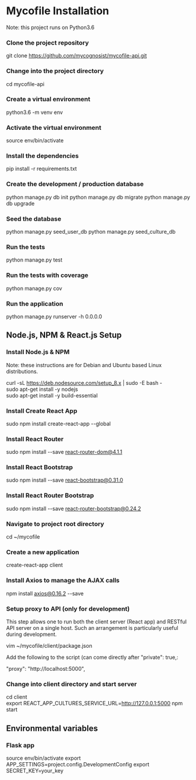 # Mycofile Installation

Note: this project runs on Python3.6

### Clone the project repository

git clone https://github.com/mycognosist/mycofile-api.git

### Change into the project directory

cd mycofile-api

### Create a virtual environment

python3.6 -m venv env

### Activate the virtual environment

source env/bin/activate

### Install the dependencies

pip install -r requirements.txt

### Create the development / production database

python manage.py db init
python manage.py db migrate
python manage.py db upgrade

### Seed the database

python manage.py seed_user_db
python manage.py seed_culture_db

### Run the tests

python manage.py test

### Run the tests with coverage

python manage.py cov

### Run the application

python manage.py runserver -h 0.0.0.0

## Node.js, NPM & React.js Setup

### Install Node.js & NPM

Note: these instructions are for Debian and Ubuntu based Linux distributions.

curl -sL https://deb.nodesource.com/setup_8.x | sudo -E bash -  
sudo apt-get install -y nodejs  
sudo apt-get install -y build-essential  

### Install Create React App

sudo npm install create-react-app --global

### Install React Router

sudo npm install --save react-router-dom@4.1.1

### Install React Bootstrap

sudo npm install --save react-bootstrap@0.31.0

### Install React Router Bootstrap

sudo npm install --save react-router-bootstrap@0.24.2

### Navigate to project root directory

cd ~/mycofile

### Create a new application

create-react-app client

### Install Axios to manage the AJAX calls

npm install axios@0.16.2 --save

### Setup proxy to API (only for development)

This step allows one to run both the client server (React app) and RESTful API server on a single host. Such an arrangement is particularly useful during development.

vim ~/mycofile/client/package.json

Add the following to the script (can come directly after "private": true,:

"proxy": "http://localhost:5000",

### Change into client directory and start server

cd client  
export REACT_APP_CULTURES_SERVICE_URL=http://127.0.0.1:5000
npm start

## Environmental variables

### Flask app

source env/bin/activate
export APP_SETTINGS=project.config.DevelopmentConfig
export SECRET_KEY=your_key
